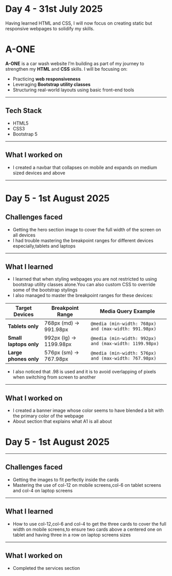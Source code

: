 # Day 4 - 31st July 2025
Having learned HTML and CSS, I will now focus on creating static but responsive webpages to solidify my skills.

# A-ONE

**A-ONE** is a car wash website I’m building as part of my journey to strengthen my **HTML** and **CSS** skills.
I will be focusing on:

-  Practicing **web responsiveness**
-  Leveraging **Bootstrap utility classes**
-  Structuring real-world layouts using basic front-end tools

---

##  Tech Stack

- HTML5
- CSS3
- Bootstrap 5

---


## What I worked on

- I created a navbar that collapses on mobile and expands on medium sized devices and above

---

# Day 5 - 1st August 2025

## Challenges faced

- Getting the hero section image to cover the full width of the screen on all devices
- I had trouble mastering the breakpoint ranges for different devices especially,tablets and laptops

---

## What I learned
- I learned that when styling webpages you are not restricted to using bootstrap utility classes alone.You can also custom CSS to override some of the bootstrap stylings
- I also managed to master the breakpoint ranges for these devices:

| Target Devices      | Breakpoint Range           | Media Query Example                                  |
|---------------------|----------------------------|-----------------------------------------------------|
| **Tablets only**    | 768px (md) → 991.98px      | `@media (min-width: 768px) and (max-width: 991.98px)` |
| **Small laptops only** | 992px (lg) → 1199.98px   | `@media (min-width: 992px) and (max-width: 1199.98px)` |
| **Large phones only** | 576px (sm) → 767.98px    | `@media (min-width: 576px) and (max-width: 767.98px)` |

- I also noticed that .98 is used and it is to avoid overlapping of pixels when switching from screen to another

---

## What I worked on
- I created a banner image whose color seems to have blended a bit with the primary color of the webpage
- About section that explains what A1 is all about

# Day 5 - 1st August 2025

---

## Challenges faced
- Getting the images to fit perfectly inside the cards
- Mastering the use of col-12 on mobile screens,col-6 on tablet screens and col-4 on laptop screens

---

## What I learned
- How to use col-12,col-6 and col-4 to get the three cards to cover the full width on mobile screens,to ensure two cards above a centered one on tablet and having three in a row on laptop screens sizes

---

## What I worked on
- Completed the services section